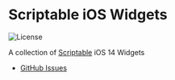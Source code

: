 # Scriptable iOS Widgets

![License](https://img.shields.io/github/license/marcreichel/scriptable-ios-widgets)

A collection of [Scriptable](https://scriptable.app/) iOS 14 Widgets

- [GitHub Issues](github-issues)
